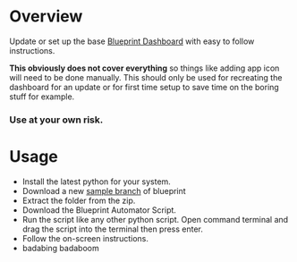# Overview
Update or set up the base [Blueprint Dashboard](https://github.com/jahirfiquitiva/Blueprint) with easy to follow instructions.

**This obviously does not cover everything** so things like adding app icon will need to be done manually. This should only be used for recreating the dashboard for an update or for first time setup to save time on the boring stuff for example.

### Use at your own risk.

# Usage
- Install the latest python for your system.
- Download a new [sample branch](https://github.com/jahirfiquitiva/Blueprint/archive/sample.zip) of blueprint
- Extract the folder from the zip.
- Download the Blueprint Automator Script.
- Run the script like any other python script. Open command terminal and drag the script into the terminal then press enter.
- Follow the on-screen instructions.
- badabing badaboom
